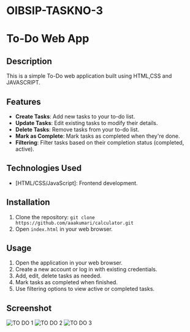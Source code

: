 # OIBSIP-TASKNO-3

# To-Do Web App

## Description
This is a simple To-Do web application built using HTML,CSS and JAVASCRIPT.

## Features
- **Create Tasks**: Add new tasks to your to-do list.
- **Update Tasks**: Edit existing tasks to modify their details.
- **Delete Tasks**: Remove tasks from your to-do list.
- **Mark as Complete**: Mark tasks as completed when they're done.
- **Filtering**: Filter tasks based on their completion status (completed, active).

## Technologies Used 
- [HTML/CSS/JavaScript]: Frontend development.
 
## Installation  
1. Clone the repository: `git clone https://github.com/aaakumari/calculator.git`
2. Open `index.html` in your web browser.

## Usage
1. Open the application in your web browser.
2. Create a new account or log in with existing credentials.
3. Add, edit, delete tasks as needed.
4. Mark tasks as completed when finished.
5. Use filtering options to view active or completed tasks.

## Screenshot
![TO DO 1](https://github.com/aaakumari/OIBSIP-TASKNO-3/assets/170171540/845bbf7d-de20-4f23-b39b-4374d1b90b10)
![TO DO 2](https://github.com/aaakumari/OIBSIP-TASKNO-3/assets/170171540/1331ec2d-1e15-4d60-b0e3-40bb6fe1ea56)
![TO DO 3](https://github.com/aaakumari/OIBSIP-TASKNO-3/assets/170171540/b9dba8c5-16b4-4e9d-93f2-5a7c67374b9b)




